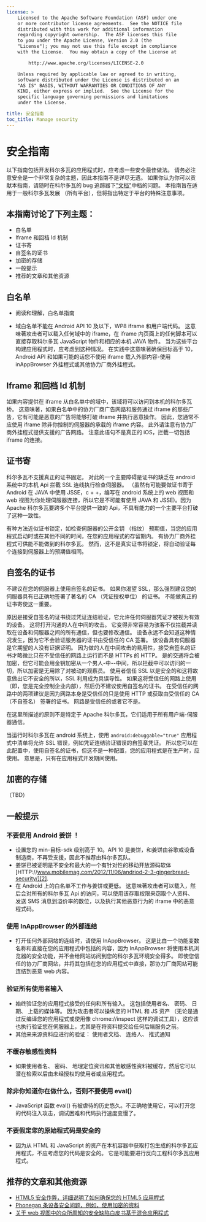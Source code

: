 ```yaml
---
license: >
    Licensed to the Apache Software Foundation (ASF) under one
    or more contributor license agreements.  See the NOTICE file
    distributed with this work for additional information
    regarding copyright ownership.  The ASF licenses this file
    to you under the Apache License, Version 2.0 (the
    "License"); you may not use this file except in compliance
    with the License.  You may obtain a copy of the License at

        http://www.apache.org/licenses/LICENSE-2.0

    Unless required by applicable law or agreed to in writing,
    software distributed under the License is distributed on an
    "AS IS" BASIS, WITHOUT WARRANTIES OR CONDITIONS OF ANY
    KIND, either express or implied.  See the License for the
    specific language governing permissions and limitations
    under the License.

title: 安全指南
toc_title: Manage security
---
```


# 安全指南

以下指南包括开发科尔多瓦的应用程式时，应考虑一些安全最佳做法。 请务必注意安全是一个非常复杂的主题，因此本指南不是详尽无遗。 如果你认为你可以贡献本指南，请随时在科尔多瓦的 bug 追踪器下["文档"][1]中档的问题。 本指南旨在适用于一般科尔多瓦发展 （所有平台），但将指出特定于平台的特殊注意事项。

 [1]: https://issues.apache.org/jira/browse/CB/component/12316407

## 本指南讨论了下列主题：

*   白名单
*   Iframe 和回档 Id 机制
*   证书寄
*   自签名的证书
*   加密的存储
*   一般提示
*   推荐的文章和其他资源

## 白名单

*   阅读和理解，白名单指南

*   域白名单不能在 Android API 10 及以下，WP8 iframe 和用户端代码。 这意味著攻击者可以载入任何域中的 iframe，在 iframe 内页面上的任何脚本可以直接存取科尔多瓦 JavaScript 物件和相应的本机 JAVA 物件。 当为这些平台构建应用程式时，应考虑到这种情况。 在实践中这意味著确保目标高于 10，Android API 和如果可能的话您不使用 iframe 载入外部内容-使用 inAppBrowser 外挂程式或其他协力厂商外挂程式。

## Iframe 和回档 Id 机制

如果内容提供在 iframe 从白名单中的域中，该域将可以访问到本机的科尔多瓦桥。 这意味著，如果白名单中的协力厂商广告网路和服务通过 iframe 的那些广告，它有可能是恶意的广告将能够打破 iframe 并执行恶意操作。 因此，您通常不应使用 iframe 除非你控制的伺服器的承载的 iframe 内容。 此外请注意有协力厂商外挂程式提供支援的广告网路。 注意此语句不是真正的 iOS，拦截一切包括 iframe 的连接。

## 证书寄

科尔多瓦不支援真正的证书固定。 对此的一个主要障碍是证书的缺乏在 android 系统中的本机 Api 拦截 SSL 连线执行检查伺服器。 （虽然有可能要做证书寄于 Android 在 JAVA 中使用 JSSE，c + +，编写在 android 系统上的 web 视图和 web 视图为你处理伺服器连接，所以它是不可能有使用 JAVA 和 JSSE)。因为 Apache 科尔多瓦要跨多个平台提供一致的 Api，不具有能力的一个主要平台打破了这种一致性。

有种方法近似证书锁定，如检查伺服器的公开金钥 （指纹） 预期值，当您的应用程式启动时或在其他不同的时间，在您的应用程式的存留期内。 有协力厂商外挂程式可供能不能做到的科尔多瓦。 然而，这不是真实证书将锁定，将自动验证每个连接到伺服器上的预期值相同。

## 自签名的证书

不建议在您的伺服器上使用自签名的证书。 如果你渴望 SSL，那么强烈建议您的伺服器具有已正确地签署了著名的 CA （凭证授权单位） 的证书。 不能做真正的证书寄使这一重要。

原因是接受自签名的证书绕过凭证连结验证，它允许任何伺服器凭证才被视为有效的设备。 这将打开沟通的人在中间的攻击。 它变得非常容易为骇客不仅拦截并读取在设备和伺服器之间的所有通信，但也要修改通信。 设备永远不会知道这种情况发生，因为它不会验证服务器的证书由受信任的 CA 签署。 该设备具有伺服器是它期望的人没有证据证明。 因为做的人在中间攻击的易用性，接受自签名的证书才略微比只在不受信任的网路上运行而不是 HTTPs 的 HTTP。 是的交通将会被加密，但它可能会用金钥加密从一个男人-中--中间，所以拦截中可以访问的一切，所以加密是无用除了对被动的观察员。 使用者信任 SSL 以是安全的和这将故意做出它不安全的所以，SSL 利用成为具误导性。 如果这将受信任的网路上使用 （即，您是完全控制企业内部），然后仍不建议使用自签名的证书。 在受信任的网路中的两项建议是因为网路本身是受信任的只是使用 HTTP 或获取由受信任的 CA （不自签名） 签署的证书。 网路是受信任的或者它不是。

在这里所描述的原则不是特定于 Apache 科尔多瓦，它们适用于所有用户端-伺服器通信。

当运行时科尔多瓦在 android 系统上，使用 `android:debuggable="true"` 应用程式中清单将允许 SSL 错误，例如凭证连结验证错误的自签章凭证。 所以您可以在此配置中，使用自签名的证书，但这不是一种配置，您的应用程式是在生产时，应使用。 意思是，只有在应用程式开发期间使用。

## 加密的存储

（TBD）

## 一般提示

### 不要使用 Android 姜饼 ！

*   设置您的 min-目标-sdk 级别高于 10。API 10 是姜饼，和姜饼由谷歌或设备制造商，不再受支援，因此不推荐由科尔多瓦队。 
*   姜饼已被证明是不安全和最大的一个有针对性的移动开放源码软体[HTTP://www.mobilemag.com/2012/11/06/andriod-2-3-gingerbread-security/][2]. 
*   在 Android 上的白名单不工作与姜饼或更低。 这意味著攻击者可以载入，然后会对所有的科尔多瓦 Api 的访问，可以使用该存取权限来窃取个人资料、 发送 SMS 消息到溢价率的数位，以及执行其他恶意行为的 iframe 中的恶意程式码。 

 [2]: http://bgr.com/2012/11/06/android-security-gingerbread-malware/

### 使用 InAppBrowser 的外部连结

*   打开任何外部网站的连结时，请使用 InAppBrowser。 这是比白一个功能变数名称和直接在您的应用程式中包括的内容，因为 InAppBrowser 将使用本机浏览器的安全功能，并不会给网站访问到您的科尔多瓦环境安全得多。 即使您信任的协力厂商网站，并将其包括在您的应用程式中直接，那协力厂商网站可能连结到恶意 web 内容。 

### 验证所有使用者输入

*   始终验证您的应用程式接受的任何和所有输入。 这包括使用者名、 密码、 日期、 上载的媒体等。 因为攻击者可以操纵您的 HTML 和 JS 资产 （无论是通过反编译您的应用程式或使用像 chrome://inspect 这样的调试工具），这应该也执行验证您在伺服器上，尤其是在将资料提交给任何后端服务之前。 
*   其他来来源资料应进行的验证： 使用者文档、 连络人、 推式通知

### 不缓存敏感性资料

*   如果使用者名、 密码、 地理定位资讯和其他敏感性资料被缓存，然后它可以潜在检索以后由未经授权的使用者或应用程式。

### 除非你知道你在做什么，否则不要使用 eval()

*   JavaScript 函数 eval() 有被虐待的历史悠久。不正确地使用它，可以打开您的代码注入攻击，调试困难和代码执行速度变慢了。 

### 不要假定您的原始程式码是安全的

*   因为从 HTML 和 JavaScript 的资产在本机容器中获取打包生成的科尔多瓦应用程式，不应考虑您的代码是安全的。 它是可能要进行反向工程科尔多瓦应用程式。 

## 推荐的文章和其他资源

*   [HTML5 安全作弊，详细说明了如何确保您的 HTML5 应用程式][3]
*   [Phonegap 条设备安全问题，例如，使用加密的资料][4]
*   [关于 web 视图中的众所周知的安全缺陷白皮书基于混合应用程式][5]

 [3]: https://www.owasp.org/index.php/HTML5_Security_Cheat_Sheet
 [4]: https://github.com/phonegap/phonegap/wiki/Platform-Security
 [5]: http://www.cis.syr.edu/~wedu/Research/paper/webview_acsac2011.pdf